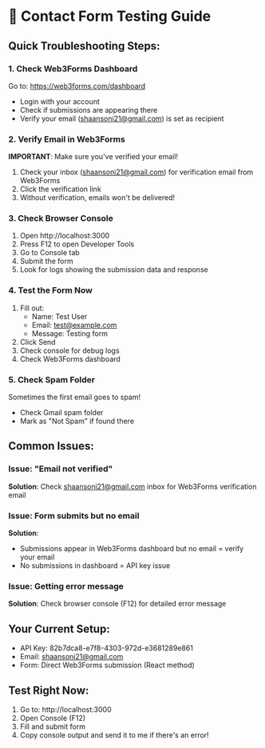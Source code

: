 # 🧪 Contact Form Testing Guide

## Quick Troubleshooting Steps:

### 1. Check Web3Forms Dashboard
Go to: https://web3forms.com/dashboard
- Login with your account
- Check if submissions are appearing there
- Verify your email (shaansoni21@gmail.com) is set as recipient

### 2. Verify Email in Web3Forms
**IMPORTANT**: Make sure you've verified your email!
1. Check your inbox (shaansoni21@gmail.com) for verification email from Web3Forms
2. Click the verification link
3. Without verification, emails won't be delivered!

### 3. Check Browser Console
1. Open http://localhost:3000
2. Press F12 to open Developer Tools
3. Go to Console tab
4. Submit the form
5. Look for logs showing the submission data and response

### 4. Test the Form Now
1. Fill out: 
   - Name: Test User
   - Email: test@example.com
   - Message: Testing form
2. Click Send
3. Check console for debug logs
4. Check Web3Forms dashboard

### 5. Check Spam Folder
Sometimes the first email goes to spam!
- Check Gmail spam folder
- Mark as "Not Spam" if found there

## Common Issues:

### Issue: "Email not verified"
**Solution**: Check shaansoni21@gmail.com inbox for Web3Forms verification email

### Issue: Form submits but no email
**Solution**: 
- Submissions appear in Web3Forms dashboard but no email = verify your email
- No submissions in dashboard = API key issue

### Issue: Getting error message
**Solution**: Check browser console (F12) for detailed error message

## Your Current Setup:
- API Key: 82b7dca8-e7f8-4303-972d-e3681289e861
- Email: shaansoni21@gmail.com
- Form: Direct Web3Forms submission (React method)

## Test Right Now:
1. Go to: http://localhost:3000
2. Open Console (F12)
3. Fill and submit form
4. Copy console output and send it to me if there's an error!






